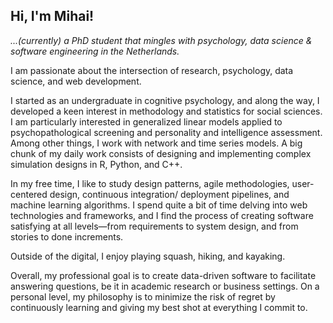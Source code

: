 ## Hi, I'm Mihai!

*...(currently) a PhD student that mingles with psychology, data science & software engineering in the Netherlands.*

I am passionate about the intersection of research, psychology, data science, and web development.

I started as an undergraduate in cognitive psychology, and along the way, I developed a keen interest in methodology and statistics for social sciences. I am particularly interested in generalized linear models applied to psychopathological screening and personality and intelligence assessment. Among other things, I work with network and time series models. A big chunk of my daily work consists of designing and implementing complex simulation designs in R, Python, and C++. 

In my free time, I like to study design patterns, agile methodologies, user-centered design, continuous integration/ deployment pipelines, and machine learning algorithms. I spend quite a bit of time delving into web technologies and frameworks, and I find the process of creating software satisfying at all levels—from requirements to system design, and from stories to done increments.

Outside of the digital, I enjoy playing squash, hiking, and kayaking.

Overall, my professional goal is to create data-driven software to facilitate answering questions, be it in academic research or business settings. On a personal level, my philosophy is to minimize the risk of regret by continuously learning and giving my best shot at everything I commit to.
